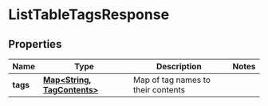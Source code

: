 

# ListTableTagsResponse


## Properties

| Name | Type | Description | Notes |
|------------ | ------------- | ------------- | -------------|
|**tags** | [**Map&lt;String, TagContents&gt;**](TagContents.md) | Map of tag names to their contents |  |



